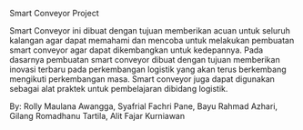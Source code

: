 Smart Conveyor Project

Smart Conveyor ini dibuat dengan tujuan memberikan acuan untuk seluruh kalangan agar dapat memahami dan mencoba untuk melakukan pembuatan smart conveyor agar dapat dikembangkan untuk kedepannya. Pada dasarnya pembuatan smart conveyor dibuat dengan tujuan memberikan inovasi terbaru pada perkembangan logistik yang akan terus berkembang mengikuti perkembangan masa.   Smart conveyor juga dapat digunakan sebagai alat praktek untuk pembelajaran  dibidang logistik.

By: Rolly Maulana Awangga, Syafrial Fachri Pane, Bayu Rahmad Azhari, Gilang Romadhanu Tartila, Alit Fajar Kurniawan
